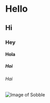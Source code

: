# Hello
## Hi
### Hey
#### Hola
##### Hoi
###### Hai
![Image of Sobble](https://i.pinimg.com/736x/be/10/ed/be10ed50b6e57f15bbe9bae89fa0889d.jpg)
